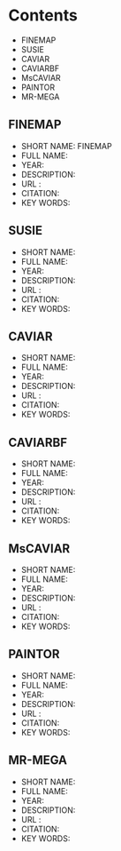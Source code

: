 # Contents
- FINEMAP
- SUSIE
- CAVIAR
- CAVIARBF
- MsCAVIAR 
- PAINTOR 
- MR-MEGA

## FINEMAP
- SHORT NAME: FINEMAP
- FULL NAME: 
- YEAR: 
- DESCRIPTION: 
- URL : 
- CITATION: 
- KEY WORDS: 

## SUSIE
- SHORT NAME: 
- FULL NAME: 
- YEAR: 
- DESCRIPTION: 
- URL : 
- CITATION: 
- KEY WORDS: 

## CAVIAR
- SHORT NAME: 
- FULL NAME: 
- YEAR: 
- DESCRIPTION: 
- URL : 
- CITATION: 
- KEY WORDS: 


## CAVIARBF
- SHORT NAME: 
- FULL NAME: 
- YEAR: 
- DESCRIPTION: 
- URL : 
- CITATION: 
- KEY WORDS: 


## MsCAVIAR
- SHORT NAME: 
- FULL NAME: 
- YEAR: 
- DESCRIPTION: 
- URL : 
- CITATION: 
- KEY WORDS: 


## PAINTOR
- SHORT NAME: 
- FULL NAME: 
- YEAR: 
- DESCRIPTION: 
- URL : 
- CITATION: 
- KEY WORDS: 


## MR-MEGA
- SHORT NAME: 
- FULL NAME: 
- YEAR: 
- DESCRIPTION: 
- URL : 
- CITATION: 
- KEY WORDS: 
